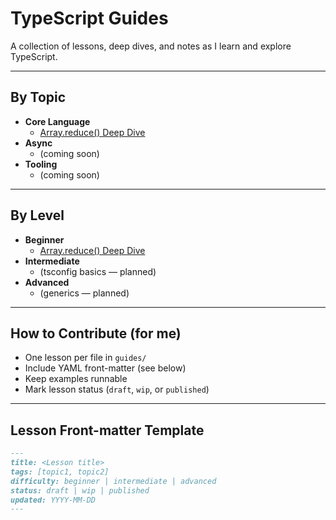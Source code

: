 # TypeScript Guides

A collection of lessons, deep dives, and notes as I learn and explore TypeScript.

---

## By Topic

-   **Core Language**
    -   [Array.reduce() Deep Dive](./guides/typescript-reduce.md)
-   **Async**
    -   (coming soon)
-   **Tooling**
    -   (coming soon)

---

## By Level

-   **Beginner**
    -   [Array.reduce() Deep Dive](./guides/typescript-reduce.md)
-   **Intermediate**
    -   (tsconfig basics — planned)
-   **Advanced**
    -   (generics — planned)

---

## How to Contribute (for me)

-   One lesson per file in `guides/`
-   Include YAML front-matter (see below)
-   Keep examples runnable
-   Mark lesson status (`draft`, `wip`, or `published`)

---

## Lesson Front-matter Template

```md
---
title: <Lesson title>
tags: [topic1, topic2]
difficulty: beginner | intermediate | advanced
status: draft | wip | published
updated: YYYY-MM-DD
---
```
